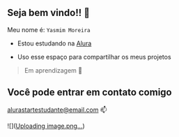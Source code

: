## Seja bem vindo!! 💜
Meu nome é: `Yasmim Moreira`

- Estou estudando na [Alura](https://www.alura.com.br)

- Uso esse espaço para compartilhar os meus projetos
  
>Em aprendizagem 🚂

## Você pode entrar em contato comigo
alurastartestudante@email.com 📫



![]([Uploading image.png…]())


